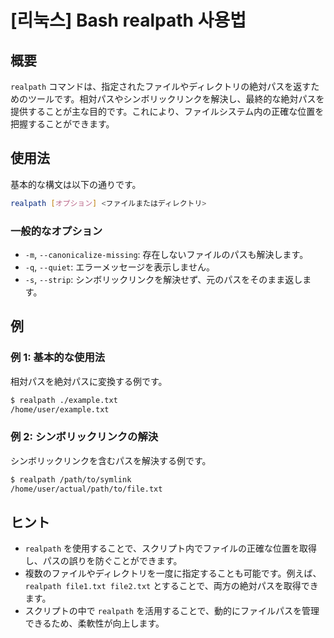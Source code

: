# [리눅스] Bash realpath 사용법

## 概要
`realpath` コマンドは、指定されたファイルやディレクトリの絶対パスを返すためのツールです。相対パスやシンボリックリンクを解決し、最終的な絶対パスを提供することが主な目的です。これにより、ファイルシステム内の正確な位置を把握することができます。

## 使用法
基本的な構文は以下の通りです。

```bash
realpath [オプション] <ファイルまたはディレクトリ>
```

### 一般的なオプション
- `-m`, `--canonicalize-missing`: 存在しないファイルのパスも解決します。
- `-q`, `--quiet`: エラーメッセージを表示しません。
- `-s`, `--strip`: シンボリックリンクを解決せず、元のパスをそのまま返します。

## 例
### 例 1: 基本的な使用法
相対パスを絶対パスに変換する例です。

```bash
$ realpath ./example.txt
/home/user/example.txt
```

### 例 2: シンボリックリンクの解決
シンボリックリンクを含むパスを解決する例です。

```bash
$ realpath /path/to/symlink
/home/user/actual/path/to/file.txt
```

## ヒント
- `realpath` を使用することで、スクリプト内でファイルの正確な位置を取得し、パスの誤りを防ぐことができます。
- 複数のファイルやディレクトリを一度に指定することも可能です。例えば、`realpath file1.txt file2.txt` とすることで、両方の絶対パスを取得できます。
- スクリプトの中で `realpath` を活用することで、動的にファイルパスを管理できるため、柔軟性が向上します。